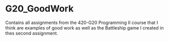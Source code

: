 # G20_GoodWork
Contains all assignments from the 420-G20 Programming II course that I think are examples of good work as well as the Battleship game I created in thes second assignment.
